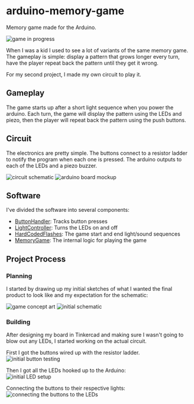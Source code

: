 # arduino-memory-game

Memory game made for the Arduino.

![game in progress](media/game-active.jpg)

When I was a kid I used to see a lot of variants of the same memory game. The gameplay is simple: display a pattern that grows longer every turn, have the player repeat back the pattern until they get it wrong.

For my second project, I made my own circuit to play it. 

## Gameplay
The game starts up after a short light sequence when you power the arduino. Each turn, the game will display the pattern using the LEDs and piezo, then the player will repeat back the pattern using the push buttons.

## Circuit
The electronics are pretty simple. The buttons connect to a resistor ladder to notify the program when each one is pressed. The arduino outputs to each of the LEDs and a piezo buzzer. 

![circuit schematic](media/schematic.jpg)
![arduino board mockup](media/board-mockup.jpg)

## Software
I've divided the software into several components:
- [ButtonHandler](src/ButtonHandler.h): Tracks button presses
- [LightController](src/LightController.h): Turns the LEDs on and off
- [HardCodedFlashes](src/HardCodedFlashes.h): The game start and end light/sound sequences
- [MemoryGame](src/MemoryGame.h): The internal logic for playing the game

## Project Process
### Planning
I started by drawing up my initial sketches of what I wanted the final product to look like and my expectation for the schematic:

![game concept art](media/concept-art.jpg)
![initial schematic](media/concept-schematic.jpg)

### Building
After designing my board in Tinkercad and making sure I wasn't going to blow out any LEDs, I started working on the actual circuit.

First I got the buttons wired up with the resistor ladder.
![initial button testing](media/button-test.gif)

Then I got all the LEDs hooked up to the Arduino:  
![initial LED setup](media/led-setup.jpg)

Connecting the buttons to their respective lights:  
![connecting the buttons to the LEDs](media/button-led-connect.gif)